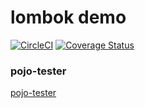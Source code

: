 # lombok demo

[![CircleCI](https://circleci.com/gh/rslvn/lombok.svg?style=svg)](https://circleci.com/gh/rslvn/lombok)
[![Coverage Status](https://coveralls.io/repos/github/rslvn/lombok/badge.svg?branch=master)](https://coveralls.io/github/rslvn/lombok?branch=master)
### pojo-tester
[pojo-tester](https://www.pojo.pl/)
